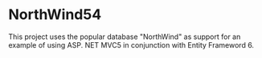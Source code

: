 NorthWind54
===========

This project uses the popular database "NorthWind" as support for an example of using ASP. NET MVC5 in conjunction with Entity Frameword 6.
